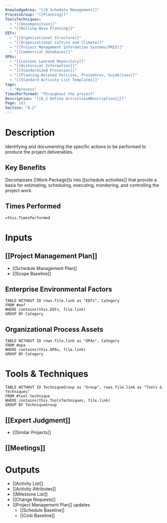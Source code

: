 ```yaml
---
KnowledgeArea: "[[6 Schedule Management]]"
ProcessGroup: "[[Planning]]"
ToolsTechniques:
  - "[[Decomposition]]"
  - "[[Rolling Wave Planning]]"
EEFs:
  - "[[Organizational Structure]]"
  - "[[Organizational Culture and Climate]]"
  - "[[Project Management Information Systems|PMIS]]"
  - "[[Commercial Databases]]"
OPAs:
  - "[[Lessons Learned Repository]]"
  - "[[Historical Information]]"
  - "[[Standardized Processes]]"
  - "[[Planning-Related Policies, Procedures, Guidelines]]"
  - "[[Standard Activity List Templates]]"
tags:
  - "#process"
TimesPerformed: "Throughout the project"
Description: "[[6.2 Define Activities#Description|📝]]"
Page: 183
Section: "6.2"
---
```

# Description
Identifying and documenting the specific actions to be performed to produce the project deliverables.
## Key Benefits
Decomposes [[Work Package]]s into [[schedule activities]] that provide a basis for estimating, scheduling, executing, monitoring, and controlling the project work.
## Times Performed
`=this.TimesPerformed`
# Inputs
## [[Project Management Plan]]
- [[Schedule Management Plan]]
- [[Scope Baseline]]
## Enterprise Environmental Factors
```dataview
TABLE WITHOUT ID rows.file.link as "EEFs", Category
FROM #eef
WHERE contains(this.EEFs, file.link)
GROUP BY Category
```
## Organizational Process Assets
```dataview
TABLE WITHOUT ID rows.file.link as "OPAs", Category
FROM #opa
WHERE contains(this.OPAs, file.link)
GROUP BY Category
```
# Tools & Techniques
```dataview
TABLE WITHOUT ID TechniqueGroup as "Group", rows.file.link as "Tools & Techniques"
FROM #tool-technique
WHERE contains(this.ToolsTechniques, file.link)
GROUP BY TechniqueGroup
```
## [[Expert Judgment]]
- [[Similar Projects]]
## [[Meetings]]
# Outputs
- [[Activity List]]
- [[Activity Attributes]]
- [[Milestone List]]
- [[Change Requests]]
- [[Project Management Plan]] updates
	- [[Schedule Baseline]]
	- [[Cost Baseline]]
